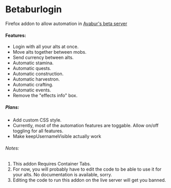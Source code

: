 # Betaburlogin
Firefox addon to allow automation in [Avabur's beta server](https://beta.avabur.com)

#### Features:
* Login with all your alts at once.
* Move alts together between mobs.
* Send currency between alts.
* Automatic stamina.
* Automatic quests.
* Automatic construction.
* Automatic harvestron.
* Automatic crafting.
* Automatic events.
* Remove the "effects info" box.

##### Plans:
* Add custom CSS style.
* Currently, most of the automation features are toggable. Allow on/off toggling for all features.
* Make keepUsernameVisible actually work


###### Notes:
1. This addon Requires Container Tabs.
2. For now, you will probably have to edit the code to be able to use it for your alts. No documentation is available, sorry.
3. Editing the code to run this addon on the live server will get you banned.

